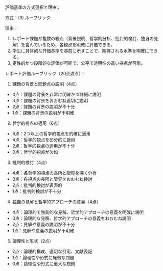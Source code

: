 評価基準の方式選択と理由：

方式：(3) ルーブリック

理由：
1. レポート課題が複数の観点（背景説明、哲学的分析、批判的検討、独自の見解）を含んでいるため、各観点を明確に評価できる。
2. 学生に具体的な評価基準を事前に示すことで、期待される水準を明確にできる。
3. 定性的かつ段階的な評価が可能で、公平で透明性の高い採点が可能。

レポート評価ルーブリック（20点満点）：

1. 課題の背景と問題点の説明（4点）
- 4点：課題の背景を非常に明確かつ詳細に説明
- 3点：課題の背景をおおむね適切に説明
- 2点：課題の背景の説明が不十分
- 1点：課題の背景の説明が不明確

2. 哲学的視点の適用（6点）
- 6点：2つ以上の哲学的視点を的確に適用
- 4点：哲学的視点を部分的に適用
- 2点：哲学的視点の適用が不十分
- 0点：哲学的視点が欠如

3. 批判的検討（4点）
- 4点：各哲学的視点の長所と限界を深く分析
- 3点：各視点の長所と限界をおおむね検討
- 2点：批判的検討が表面的
- 1点：批判的検討が不十分

4. 独自の見解と哲学的アプローチの意義（4点）
- 4点：論理的で独創的な見解、哲学的アプローチの意義を明確に説明
- 3点：論理的な見解、哲学的アプローチの意義をおおむね説明
- 2点：見解や意義の説明が不十分
- 1点：見解や意義の説明が不明確

5. 論理性と形式（2点）
- 2点：論理的構成、適切な引用、文献表記
- 1点：論理性や形式に軽微な問題
- 0点：論理性や形式に重大な問題